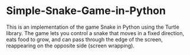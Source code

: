 # Simple-Snake-Game-in-Python
This is an implementation of the game Snake in Python using the Turtle library. The game lets you control a snake that moves in a fixed direction, eats food to grow, and can pass through the edge of the screen, reappearing on the opposite side (screen wrapping).
